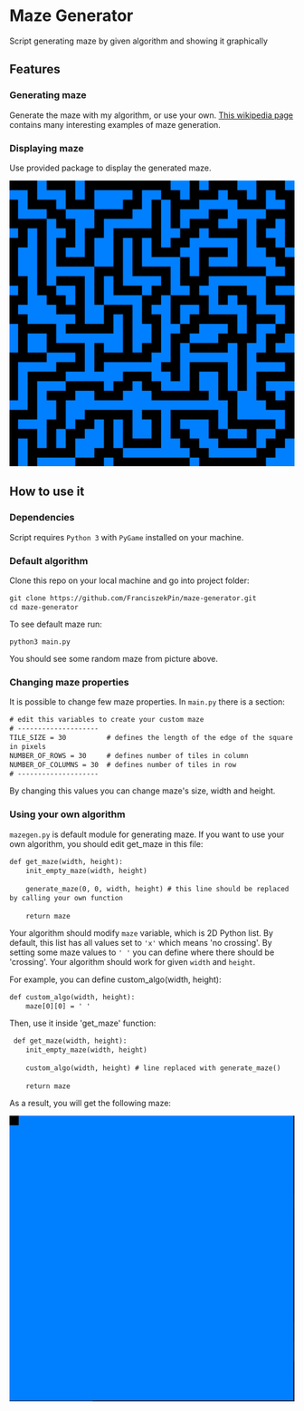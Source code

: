 # Maze Generator
Script generating maze by given algorithm and showing it graphically 

## Features
### Generating maze
Generate the maze with my algorithm, or use your own.
[This wikipedia page](https://en.wikipedia.org/wiki/Maze_generation_algorithm) contains many interesting examples of maze generation.

### Displaying maze
Use provided package to display the generated maze.

![maze picture](./img/dest.jpg)

## How to use it
### Dependencies
Script requires `Python 3` with `PyGame` installed on your machine.

### Default algorithm
Clone this repo on your local machine and go into project folder:

    git clone https://github.com/FranciszekPin/maze-generator.git
    cd maze-generator


To see default maze run:

    python3 main.py

You should see some random maze from picture above.

### Changing maze properties
It is possible to change few maze properties. In `main.py` there is a section:

    # edit this variables to create your custom maze
    # --------------------
    TILE_SIZE = 30          # defines the length of the edge of the square in pixels
    NUMBER_OF_ROWS = 30     # defines number of tiles in column
    NUMBER_OF_COLUMNS = 30  # defines number of tiles in row
    # --------------------

By changing this values you can change maze's size, width and height.

### Using your own algorithm
`mazegen.py` is default module for generating maze. If you want to use your own algorithm, you should edit get_maze in this file:

    def get_maze(width, height):
        init_empty_maze(width, height)
    
        generate_maze(0, 0, width, height) # this line should be replaced by calling your own function 
    
        return maze

Your algorithm should modify `maze` variable, which is 2D Python list. 
By default, this list has all values set to `'x'` which means 'no crossing'.
By setting some maze values to `' '` you can define where there should be 'crossing'.
Your algorithm should work for given `width` and `height`.

For example, you can define custom_algo(width, height):
    
    def custom_algo(width, height):
        maze[0][0] = ' '

Then, use it inside 'get_maze' function:

     def get_maze(width, height):
        init_empty_maze(width, height)
    
        custom_algo(width, height) # line replaced with generate_maze() 
    
        return maze

As a result, you will get the following maze:

![custom maze](./img/dest2.jpg)